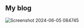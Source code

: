 ## My blog

![Screenshot 2024-06-05 084745](https://github.com/pherogodwin/Django-Blog/assets/156821716/5642e3b7-b464-4f45-9f1c-ccfde09b8d86)
